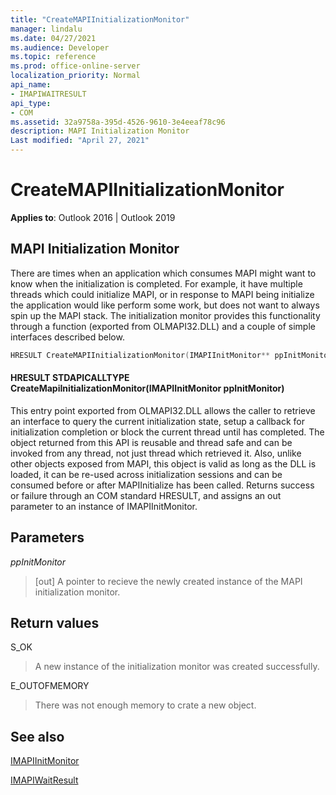 ```yaml
---
title: "CreateMAPIInitializationMonitor" 
manager: lindalu
ms.date: 04/27/2021
ms.audience: Developer
ms.topic: reference
ms.prod: office-online-server
localization_priority: Normal
api_name:
- IMAPIWAITRESULT
api_type:
- COM
ms.assetid: 32a9758a-395d-4526-9610-3e4eeaf78c96
description: MAPI Initialization Monitor
Last modified: "April 27, 2021"
---
```


# CreateMAPIInitializationMonitor

**Applies to**: Outlook 2016 | Outlook 2019
  
## MAPI Initialization Monitor

There are times when an application which consumes MAPI might want to know when the initialization is completed. For example, it have multiple threads which could initialize MAPI, or in response to MAPI being initialize the application would like perform some work, but does not want to always spin up the MAPI stack. The initialization monitor provides this functionality through a function (exported from OLMAPI32.DLL) and a couple of simple interfaces described below.

```cpp
HRESULT CreateMAPIInitializationMonitor(IMAPIInitMonitor** ppInitMonitor); 
```

#### HRESULT STDAPICALLTYPE CreateMapiInitializationMonitor(IMAPIInitMonitor ppInitMonitor)

This entry point exported from OLMAPI32.DLL allows the caller to retrieve an interface to query the current initialization state, setup a callback for initialization completion or block the current thread until has completed. The object returned from this API is reusable and thread safe and can be invoked from any thread, not just thread which retrieved it. Also, unlike other objects exposed from MAPI, this object is valid as long as the DLL is loaded, it can be re-used across initialization sessions and can be consumed before or after MAPIInitialize has been called. Returns success or failure through an COM standard HRESULT, and assigns an out parameter to an instance of IMAPIInitMonitor.
  
## Parameters
  
 _ppInitMonitor_
> [out] A pointer to recieve the newly created instance of the MAPI initialization monitor.
  
## Return values

S_OK
> A new instance of the initialization monitor was created successfully.

E_OUTOFMEMORY
> There was not enough memory to crate a new object.

## See also
[IMAPIInitMonitor](imapiinitmonitoriunknown.md)

[IMAPIWaitResult](imapiwaitresultiunknown.md)
